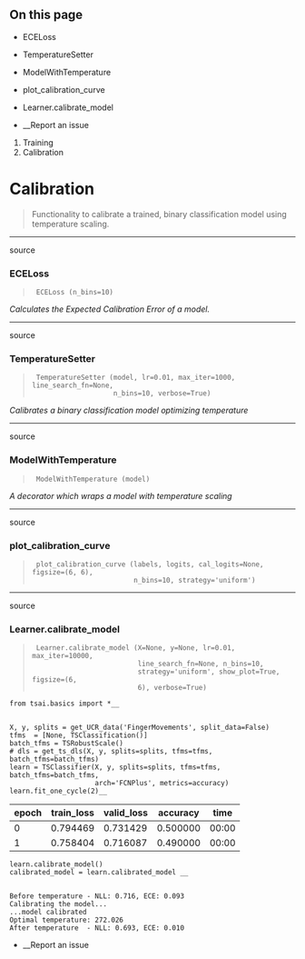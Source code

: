 ## On this page

  * ECELoss
  * TemperatureSetter
  * ModelWithTemperature
  * plot_calibration_curve
  * Learner.calibrate_model



  * __Report an issue



  1. Training
  2. Calibration



# Calibration

> Functionality to calibrate a trained, binary classification model using temperature scaling.

* * *

source

### ECELoss

> 
>      ECELoss (n_bins=10)

_Calculates the Expected Calibration Error of a model._

* * *

source

### TemperatureSetter

> 
>      TemperatureSetter (model, lr=0.01, max_iter=1000, line_search_fn=None,
>                         n_bins=10, verbose=True)

_Calibrates a binary classification model optimizing temperature_

* * *

source

### ModelWithTemperature

> 
>      ModelWithTemperature (model)

_A decorator which wraps a model with temperature scaling_

* * *

source

### plot_calibration_curve

> 
>      plot_calibration_curve (labels, logits, cal_logits=None, figsize=(6, 6),
>                              n_bins=10, strategy='uniform')

* * *

source

### Learner.calibrate_model

> 
>      Learner.calibrate_model (X=None, y=None, lr=0.01, max_iter=10000,
>                               line_search_fn=None, n_bins=10,
>                               strategy='uniform', show_plot=True, figsize=(6,
>                               6), verbose=True)
    
    
    from tsai.basics import *__
    
    
    X, y, splits = get_UCR_data('FingerMovements', split_data=False)
    tfms  = [None, TSClassification()]
    batch_tfms = TSRobustScale()
    # dls = get_ts_dls(X, y, splits=splits, tfms=tfms, batch_tfms=batch_tfms)
    learn = TSClassifier(X, y, splits=splits, tfms=tfms, batch_tfms=batch_tfms,
                         arch='FCNPlus', metrics=accuracy)
    learn.fit_one_cycle(2)__

epoch | train_loss | valid_loss | accuracy | time  
---|---|---|---|---  
0 | 0.794469 | 0.731429 | 0.500000 | 00:00  
1 | 0.758404 | 0.716087 | 0.490000 | 00:00  
      
    
    learn.calibrate_model()
    calibrated_model = learn.calibrated_model __
    
    
    Before temperature - NLL: 0.716, ECE: 0.093
    Calibrating the model...
    ...model calibrated
    Optimal temperature: 272.026
    After temperature  - NLL: 0.693, ECE: 0.010
    

  * __Report an issue



